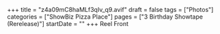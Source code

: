 +++
title = "z4a09mC8haMLf3qIv_q9.avif"
draft = false
tags = ["Photos"]
categories = ["ShowBiz Pizza Place"]
pages = ["3 Birthday Showtape (Rerelease)"]
startDate = ""
+++
Reel Front

